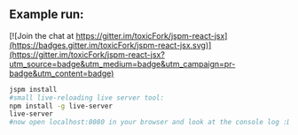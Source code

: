 ## Example run:

[![Join the chat at https://gitter.im/toxicFork/jspm-react-jsx](https://badges.gitter.im/toxicFork/jspm-react-jsx.svg)](https://gitter.im/toxicFork/jspm-react-jsx?utm_source=badge&utm_medium=badge&utm_campaign=pr-badge&utm_content=badge)

```bash
jspm install
#small live-reloading live server tool:
npm install -g live-server
live-server
#now open localhost:8080 in your browser and look at the console log :D
```
